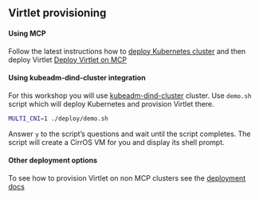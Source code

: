 ## Virtlet provisioning
#### Using MCP

Follow the latest instructions how to [deploy Kubernetes cluster](https://docs.mirantis.com/mcp/latest/mcp-deployment-guide/deploy-mcp-cluster-using-drivetrain/deploy-k8s.html) and then deploy Virtlet [Deploy Virtlet on MCP](https://docs.mirantis.com/mcp/latest/mcp-deployment-guide/deploy-mcp-cluster-manually/deploy-kubernetes-cluster-manually/enable-virtlet/deploy-virtlet.html)

#### Using kubeadm-dind-cluster integration

For this workshop you will use [kubeadm-dind-cluster](https://github.com/kubernetes-sigs/kubeadm-dind-cluster) cluster.
Use `demo.sh` script which will deploy Kubernetes and provision Virtlet there.

```bash
MULTI_CNI=1 ./deploy/demo.sh
```

Answer `y` to the script’s questions and wait until the script completes. The script will create a CirrOS VM for you and display its shell prompt.


#### Other deployment options

To see how to provision Virtlet on non MCP clusters see the [deployment docs](../../../deploy/real-cluster.md)
